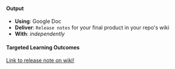 #### Output
- **Using**: Google Doc
- **Deliver**: `Release notes` for your final product in your repo's wiki
- **With**: *independently*

#### Targeted Learning Outcomes
[Link to release note on wiki!](https://github.com/andela-fomokaro/Inverted-Index-Project/wiki/NOXIES-INDEX-RELEASE-NOTE-26-03-2017)